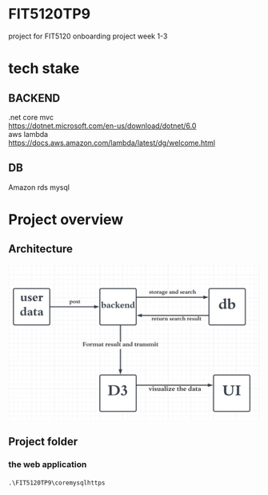 # FIT5120TP9
project for FIT5120 onboarding project week 1-3  

# tech stake
## BACKEND
.net core mvc  
https://dotnet.microsoft.com/en-us/download/dotnet/6.0  
aws lambda  
https://docs.aws.amazon.com/lambda/latest/dg/welcome.html   
## DB
Amazon rds mysql  
# Project overview
## Architecture
![](img/README-20230802.png)
## Project folder  
### the web application  
`.\FIT5120TP9\coremysqlhttps` 